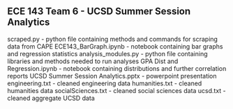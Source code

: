 ## ECE 143 Team 6 - UCSD Summer Session Analytics 
scraped.py - python file containing methods and commands for scraping data from CAPE
ECE143_BarGraph.ipynb	 - notebook containing bar graphs and regression statistics
analysis_modules.py	- python file containing libraries and methods needed to run analyses
GPA Dist and Regression.ipynb	 - notebook containing distributions and further correlation reports
UCSD Summer Session Analytics.pptx - powerpoint presentation
engineering.txt - cleaned engineering data
humanities.txt	- cleaned humanities data
socialSciences.txt	- cleaned social sciences data
ucsd.txt - cleaned aggregate UCSD data
